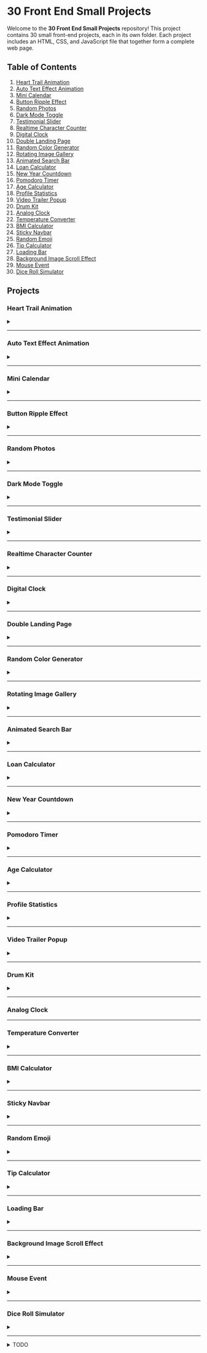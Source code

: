 # 30 Front End Small Projects

Welcome to the **30 Front End Small Projects** repository! This project contains 30 small front-end projects, each in its own folder. Each project includes an HTML, CSS, and JavaScript file that together form a complete web page.

## Table of Contents

1. [Heart Trail Animation](#heart-trail-animation)
2. [Auto Text Effect Animation](#auto-text-effect-animation)
3. [Mini Calendar](#mini-calendar)
4. [Button Ripple Effect](#button-ripple-effect)
5. [Random Photos](#random-photos)
6. [Dark Mode Toggle](#dark-mode-toggle)
7. [Testimonial Slider](#testimonial-slider)
8. [Realtime Character Counter](#realtime-character-counter)
9. [Digital Clock](#digital-clock)
10. [Double Landing Page](#double-landing-page)
11. [Random Color Generator](#random-color-generator)
12. [Rotating Image Gallery](#rotating-image-gallery)
13. [Animated Search Bar](#animated-search-bar)
14. [Loan Calculator](#loan-calculator)
15. [New Year Countdown](#new-year-countdown)
16. [Pomodoro Timer](#pomodoro-timer)
17. [Age Calculator](#age-calculator)
18. [Profile Statistics](#profile-statistics)
19. [Video Trailer Popup](#video-trailer-popup)
20. [Drum Kit](#drum-kit)
21. [Analog Clock](#analog-clock)
22. [Temperature Converter](#temperature-converter)
23. [BMI Calculator](#bmi-calculator)
24. [Sticky Navbar](#sticky-navbar)
25. [Random Emoji](#random-emoji)
26. [Tip Calculator](#tip-calculator)
27. [Loading Bar](#loading-bar)
28. [Background Image Scroll Effect](#background-image-scroll-effect)
29. [Mouse Event](#mouse-event)
30. [Dice Roll Simulator](#dice-roll-simulator)

## Projects

### Heart Trail Animation
<details>
  <summary></summary>
  https://github.com/user-attachments/assets/dc470b98-04a6-47f9-9bb6-98155852c11f
</details>
<hr>

### Auto Text Effect Animation
<details>
  <summary></summary>
  https://github.com/user-attachments/assets/0e701ef9-3747-4587-b92b-22b598642f0c
</details>
<hr>

### Mini Calendar
<details>
  <summary></summary> 
  ![mini-calendar](https://github.com/user-attachments/assets/d771d4c7-2682-46cc-9e2d-a42f4ee27718)
</details>
<hr>

### Button Ripple Effect
<details>
  <summary></summary>
  https://github.com/user-attachments/assets/167e711c-be48-447d-aec3-51d8d6d4fbae
</details>
<hr>

### Random Photos
<details>
  <summary></summary>
  https://github.com/user-attachments/assets/5e8ed7a1-dfeb-4591-8ce4-02bc37b4d8eb
</details>
<hr>

### Dark Mode Toggle
<details>
  <summary></summary>
  https://github.com/user-attachments/assets/20fab08e-c7b7-4a0e-b660-3a20e5002951
</details>
<hr>

### Testimonial Slider
<details>
  <summary></summary>
  https://github.com/user-attachments/assets/d8654bf6-243e-454b-aac5-85eefeb9ee5e
</details>
<hr>

### Realtime Character Counter
<details>
  <summary></summary>
  https://github.com/user-attachments/assets/f0d2cd77-9176-4879-8351-26785980a6ef
</details>
<hr>

### Digital Clock
<details>
  <summary></summary>
    https://github.com/user-attachments/assets/ec9b3043-51bb-4efc-8f7f-1ad0662c3df3
</details>
<hr>

### Double Landing Page
<details>
  <summary></summary>
    https://github.com/user-attachments/assets/ff94d212-683b-4e9c-a08c-da323282c015
</details>
<hr>

### Random Color Generator
<details>
  <summary></summary>
    https://github.com/user-attachments/assets/84d6604e-6c0a-4055-9b78-03ff9aa3205e
</details>
<hr>

### Rotating Image Gallery
<details>
  <summary></summary>
    https://github.com/user-attachments/assets/c9c6afd0-4962-40d0-b6cc-42442211db11
</details>
<hr>

### Animated Search Bar
<details>
  <summary></summary>
  https://github.com/user-attachments/assets/f5ff5658-1683-4295-8eee-5e21e0278246
</details>
<hr>

### Loan Calculator
<details>
  <summary></summary>
  ![loan-calculator](https://github.com/user-attachments/assets/8512b90a-1aa8-4bbe-a3f6-af5da3b430e3)  
</details>
<hr>

### New Year Countdown
<details>
  <summary></summary>
    https://github.com/user-attachments/assets/3b0b2c4f-103b-4feb-baee-e911932009ad
</details>
<hr>

### Pomodoro Timer

<details>
  <summary></summary>
  https://github.com/user-attachments/assets/82020b9c-1b64-4a02-b88e-8b69c29959cf  
</details>
<hr>

### Age Calculator
<details>
  <summary></summary>
  ![age_calculator](https://github.com/user-attachments/assets/a7391bd3-053d-4de6-8690-770ecbe6a7d1)  
</details>
<hr>

### Profile Statistics
<details>
  <summary></summary>
    https://github.com/user-attachments/assets/5d384f03-9a6b-4150-9743-6c2d485730bf
</details>
<hr>

### Video Trailer Popup
<details>
  <summary></summary>
    https://github.com/user-attachments/assets/5c7766d4-7bba-4445-bbcb-bb95c9f3ac81
</details>
<hr>

### Drum Kit
<details>
  <summary></summary>
  https://github.com/user-attachments/assets/280fd2c5-371f-4fa8-a65e-1cc05f3bcd52  
</details>
<hr>

### Analog Clock
<hr>

### Temperature Converter
<details>
  <summary></summary>
  https://github.com/user-attachments/assets/6b2d5272-32c9-42d4-b683-2cd011d9860e  
</details>
<hr>

### BMI Calculator
<details>
  <summary></summary>
  ![bmi-calculator](https://github.com/user-attachments/assets/d18fed87-73d0-47e2-867e-c0f7ab6202f1)  
</details>
<hr>

### Sticky Navbar
<details>
  <summary></summary>
  https://github.com/user-attachments/assets/e817fcd8-d173-4876-bc03-c85bd83c41db
</details>
<hr>

### Random Emoji
<details>
  <summary></summary>
    https://github.com/user-attachments/assets/1200f378-a5d9-450d-a18a-d3f15562bbb7
</details>
<hr>

### Tip Calculator
<details>
  <summary></summary>
    ![tip-calculator](https://github.com/user-attachments/assets/265f9527-4382-4fb6-a266-21d99ed4da89)
</details>
<hr>

### Loading Bar

<details>
  <summary></summary>
    https://github.com/user-attachments/assets/56e77a99-1aee-4af0-ad9c-47d18851349a
</details>
<hr>

### Background Image Scroll Effect
<details>
  <summary></summary>
    https://github.com/user-attachments/assets/d382665d-be9f-4ea2-b480-beabf9f215d3
</details>
<hr>

### Mouse Event
<details>
  <summary></summary>
    https://github.com/user-attachments/assets/0bdad5db-73a1-4af2-8b5e-abba2a684a17
</details>
<hr>

### Dice Roll Simulator
<details>
  <summary></summary>
    https://github.com/user-attachments/assets/177a48d2-ab11-45f0-85a8-277632c002b3
</details>
<hr>

<details>
  <summary>TODO</summary>
    <del> 1: Gifs/Image for description on Readme. </del> <br>
    2: Update New Year Countdown for every year. <br>
    3. Fix Analog Clock Project files
</details>
